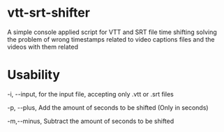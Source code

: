 # vtt-srt-shifter

A simple console applied script for VTT and SRT file time shifting
solving the problem of wrong timestamps related to video captions files and the videos with them related

# Usability

-i, --input, for the input file, accepting only .vtt or .srt files

-p, --plus, Add the amount of seconds to be shifted (Only in seconds)

-m,--minus, Subtract the amount of seconds to be shifted
